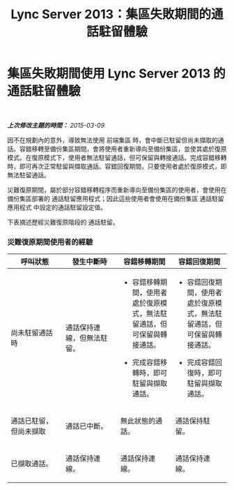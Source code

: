 ﻿---
title: Lync Server 2013：集區失敗期間的通話駐留體驗
TOCTitle: 集區失敗期間的通話駐留體驗
ms:assetid: f6303e69-8771-492a-9e8b-c3d7ba231309
ms:mtpsurl: https://technet.microsoft.com/zh-tw/library/JJ205383(v=OCS.15)
ms:contentKeyID: 49292833
ms.date: 08/24/2015
mtps_version: v=OCS.15
ms.translationtype: HT
---

# 集區失敗期間使用 Lync Server 2013 的通話駐留體驗

 

_**上次修改主題的時間：** 2015-03-09_

因不在規劃內的意外，導致無法使用 前端集區 時，會中斷已駐留但尚未擷取的通話。容錯移轉至備份集區期間，會將使用者重新導向至備份集區，並使其處於復原模式。在復原模式下，使用者無法駐留通話，但可保留與轉接通話。完成容錯移轉時，即可再次正常駐留與擷取通話。容錯回復期間，只要使用者處於復原模式，即無法駐留通話。

災難復原期間，屬於部分容錯移轉程序而重新導向至備份集區的使用者，會使用在備份集區部署的 通話駐留應用程式；因此這些使用者會使用在備份集區 通話駐留應用程式 中設定的通話駐留設定值。

下表摘述歷經災難復原階段的 通話駐留。

### 災難復原期間使用者的經驗

<table>
<colgroup>
<col style="width: 25%" />
<col style="width: 25%" />
<col style="width: 25%" />
<col style="width: 25%" />
</colgroup>
<thead>
<tr class="header">
<th>呼叫狀態</th>
<th>發生中斷時</th>
<th>容錯移轉期間</th>
<th>容錯回復期間</th>
</tr>
</thead>
<tbody>
<tr class="odd">
<td><p>尚未駐留通話時</p></td>
<td><p>通話保持連線，但無法駐留。</p></td>
<td><ul>
<li><p>容錯移轉期間，使用者處於復原模式，無法駐留通話，但可保留與轉接通話。</p></li>
<li><p>完成容錯移轉時，即可駐留與擷取通話。</p></li>
</ul></td>
<td><ul>
<li><p>容錯回復期間，使用者處於復原模式，無法駐留通話，但可保留與轉接通話。</p></li>
<li><p>完成容錯回復時，即可駐留與擷取通話。</p></li>
</ul></td>
</tr>
<tr class="even">
<td><p>通話已駐留，但尚未擷取</p></td>
<td><p>通話已中斷。</p></td>
<td><p>無此狀態的通話。</p></td>
<td><p>通話保持駐留。</p></td>
</tr>
<tr class="odd">
<td><p>已擷取通話。</p></td>
<td><p>通話保持連線。</p></td>
<td><p>通話保持連線。</p></td>
<td><p>通話保持連線。</p></td>
</tr>
</tbody>
</table>


